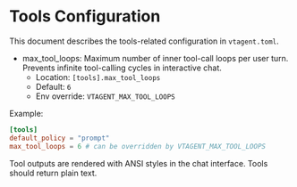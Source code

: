 # Tools Configuration

This document describes the tools-related configuration in `vtagent.toml`.

- max_tool_loops: Maximum number of inner tool-call loops per user turn. Prevents infinite tool-calling cycles in interactive chat.
  - Location: `[tools].max_tool_loops`
  - Default: `6`
  - Env override: `VTAGENT_MAX_TOOL_LOOPS`

Example:

```toml
[tools]
default_policy = "prompt"
max_tool_loops = 6 # can be overridden by VTAGENT_MAX_TOOL_LOOPS
```


Tool outputs are rendered with ANSI styles in the chat interface. Tools should return plain text.

